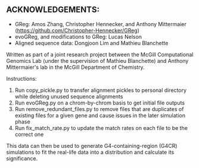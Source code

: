 ## ACKNOWLEDGEMENTS: 
- GReg: Amos Zhang, Christopher Hennecker, and Anthony Mittermaier (https://github.com/Christopher-Hennecker/GReg)
- evoGReg, and modifications to GReg: Lucas Nelson
- Aligned sequence data: Dongjoon Lim and Mathieu Blanchette

Written as part of a joint research project between the McGill Computational Genomics Lab (under the supervision of Mathieu Blanchette) and Anthony Mittermaier's lab in the McGill Department of Chemistry.

Instructions:
1. Run copy_pickle.py to transfer alignment pickles to personal directory while deleting unused sequence alignments
2. Run evoGReg.py on a chrom-by-chrom basis to get initial file outputs
3. Run remove_redundant_files.py to remove files that are duplicates of existing files for a given gene and cause issues in the later simulation phase
4. Run fix_match_rate.py to update the match rates on each file to be the correct one

This data can then be used to generate G4-containing-region (G4CR) simulations to fit the real-life data into a distribution and calculate its significance.
